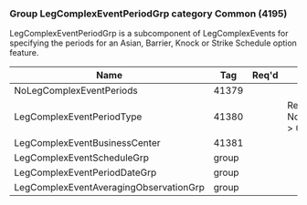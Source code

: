 ### Group LegComplexEventPeriodGrp category Common (4195)

LegComplexEventPeriodGrp is a subcomponent of LegComplexEvents for specifying the periods for an Asian, Barrier, Knock or Strike Schedule option feature.

| Name                                   | Tag   | Req'd | Documentation                                    |
|----------------------------------------|-------|----------|--------------------------------------------------|
| NoLegComplexEventPeriods               | 41379 |       |                                                  |
| LegComplexEventPeriodType              | 41380 |       | Required if NoLegComplexEventPeriods(41379) > 0. |
| LegComplexEventBusinessCenter          | 41381 |       |                                                  |
| LegComplexEventScheduleGrp             | group |       |                                                  |
| LegComplexEventPeriodDateGrp           | group |       |                                                  |
| LegComplexEventAveragingObservationGrp | group |       |                                                  |

